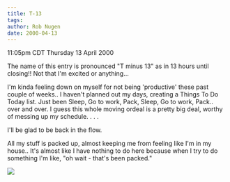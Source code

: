 ```yaml
---
title: T-13
tags: 
author: Rob Nugen
date: 2000-04-13
---
```


<title></title>
<p class=date>11:05pm CDT Thursday 13 April 2000</p>

<p>The name of this entry is pronounced "T minus 13" as in 13 hours
until closing!!  Not that I'm excited or anything...

<p>I'm kinda feeling down on myself for not being 'productive' these
past couple of weeks.. I haven't planned out my days, creating a
Things To Do Today list.  Just been Sleep, Go to work, Pack, Sleep, Go
to work, Pack.. over and over.  I guess this whole moving ordeal is a
pretty big deal, worthy of messing up my schedule. . . .

<p>I'll be glad to be back in the flow.

<p>All my stuff is packed up, almost keeping me from feeling like I'm
in my house..  It's almost like I have nothing to do here because when
I try to do something I'm like, "oh wait - that's been packed."

<p><img src='/images/rob/wL-ROB.gif'>

